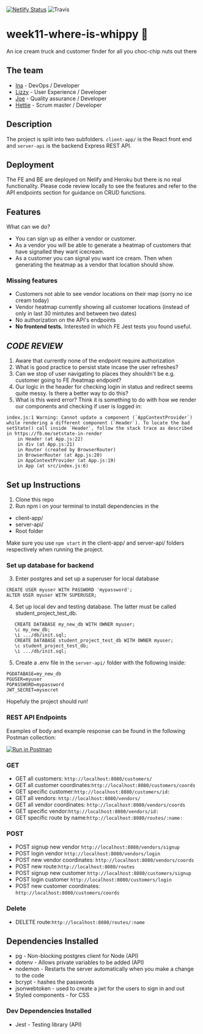 [![Netlify Status](https://api.netlify.com/api/v1/badges/0e9d253d-58de-49ca-8655-8be52752a91b/deploy-status)](https://app.netlify.com/sites/where-is-whippy/deploys)
![Travis](https://travis-ci.com/fac19/week11-where-is-whippy.svg?branch=master)

# week11-where-is-whippy :icecream:

An ice cream truck and customer finder for all you choc-chip nuts out there

## The team

- [Ina](https://github.com/itsina96) - DevOps / Developer
- [Lizzy](https://github.com/lizzy-j) - User Experience / Developer
- [Joe](https://github.com/joepock123) - Quality assurance / Developer
- [Hettie](https://github.com/HettieM) - Scrum master / Developer

## Description

The project is split into two subfolders. `client-app/` is the React front end and `server-api` is the backend Express REST API.

## Deployment

The FE and BE are deployed on Nelify and Heroku but there is no real functionality. Please code review locally to see the features and refer to the API endpoints section for guidance on CRUD functions.

## Features
What can we do?

- You can sign up as either a vendor or customer.
- As a vendor you will be able to generate a heatmap of customers that have signalled they want icecream.
- As a customer you can signal you want ice cream. Then when generating the heatmap as a vendor that location should show.

### Missing features
- Customers not able to see vendor locations on their map (sorry no ice cream today)
- Vendor heatmap currently showing all customer locations (instead of only in last 30 mintutes and between two dates)
- No authorization on the API's endpoints
- **No frontend tests.** Interested in which FE Jest tests you found useful.  

## ***CODE REVIEW***
1) Aware that currently none of the endpoint require authorization 
2) What is good practice to persist state incase the user refreshes? 
3) Can we stop of user navigating to places they shouldn't be e.g. customer going to FE /heatmap endpoint?
4) Our logic in the header for checking login in status and redirect seems quite messy. Is there a better way to do this?
5) What is this weird error? Think it is something to do with how we render our components and checking if user is logged in:

```
index.js:1 Warning: Cannot update a component (`AppContextProvider`) while rendering a different component (`Header`). To locate the bad setState() call inside `Header`, follow the stack trace as described in https://fb.me/setstate-in-render
    in Header (at App.js:22)
    in div (at App.js:21)
    in Router (created by BrowserRouter)
    in BrowserRouter (at App.js:20)
    in AppContextProvider (at App.js:19)
    in App (at src/index.js:6)
```

## Set up Instructions

1. Clone this repo
2. Run npm i on your terminal to install dependencies in the

- client-app/
- server-api/
- Root folder 

Make sure you use `npm start` in the client-app/ and server-api/ folders respectively when running the project.

### Set up database for backend

3. Enter postgres and set up a superuser for local database

```
CREATE USER myuser WITH PASSWORD 'mypassword';
ALTER USER myuser WITH SUPERUSER;
```

4. Set up local dev and testing database. The latter must be called student_project_test_db.

```
   CREATE DATABASE my_new_db WITH OWNER myuser;
   \c my_new_db;
   \i .../db/init.sql;
   CREATE DATABASE student_project_test_db WITH OWNER myuser;
   \c student_project_test_db;
   \i .../db/init.sql;
```

5. Create a .env file in the `server-api/` folder with the following inside:

```
PGDATABASE=my_new_db
PGUSER=myuser
PGPASSWORD=mypassword
JWT_SECRET=mysecret
```

Hopefuly the project should run!

### REST API Endpoints

Examples of body and example response can be found in the following Postman collection:

[![Run in Postman](https://run.pstmn.io/button.svg)](https://app.getpostman.com/run-collection/49b550d2bcb9bb2c74a7)

### GET


- GET all customers: `http://localhost:8080/customers/`
- GET all customer coordinates:`http://localhost:8080/customers/coords`
- GET specific customer:`http://localhost:8080/customers/id:`
- GET all vendors: `http://localhost:8080/vendors/`
- GET all vendor coordinates: `http://localhost:8080/vendors/coords`
- GET specific vendor:`http://localhost:8080/vendors/id:`
- GET specific route by name:`http://localhost:8080/routes/:name:`

### POST
- POST signup new vendor `http://localhost:8080/vendors/signup`
- POST login vendor `http://localhost:8080/vendors/login`
- POST new vendor coordinates: `http://localhost:8080/vendors/coords`
- POST new route:`http://localhost:8080/routes`
- POST signup new customer `http://localhost:8080/customers/signup`
- POST login customer `http://localhost:8080/customers/login`
- POST new customer coordinates: `http://localhost:8080/customers/coords`

### Delete
- DELETE route:`http://localhost:8080/routes/:name`

## Dependencies Installed

- pg - Non-blocking postgres client for Node (API)
- dotenv - Allows private variables to be added (API)
- nodemon - Restarts the server automatically when you make a change to the code
- bcrypt - hashes the passwords
- jsonwebtoken - used to create a jwt for the users to sign in and out
- Styled components - for CSS

### Dev Dependencies Installed

- Jest - Testing library (API)

